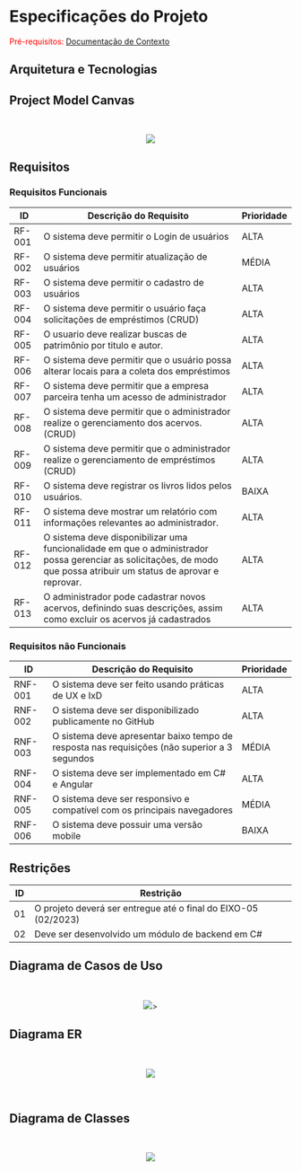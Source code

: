 # Especificações do Projeto

<span style="color:red">Pré-requisitos: <a href="1-Documentação de Contexto.md"> Documentação de Contexto</a></span>

## Arquitetura e Tecnologias

## Project Model Canvas

</br>
<p align="center">
<img src=https://raw.githubusercontent.com/ICEI-PUC-Minas-PMV-ADS/pmv-ads-2023-2-e5-proj-empext-t1-pmv-ads-2023-2-e5-projgestaobiblioteca/main/docs/img/ProjetoGestaoBibliotecaCorporativaCanvas.png>
</br>

## Requisitos

### Requisitos Funcionais

|ID    | Descrição do Requisito  | Prioridade |
|------|-----------------------------------------|----|
|RF-001| O sistema deve permitir o Login de usuários | ALTA | 
|RF-002| O sistema deve permitir atualização de usuários | MÉDIA |
|RF-003| O sistema deve permitir o cadastro de usuários  | ALTA |
|RF-004| O sistema deve permitir o usuário faça solicitações de empréstimos (CRUD) | ALTA |
|RF-005|  O usuario deve realizar buscas de patrimônio por titulo e autor.    | ALTA |
|RF-006|  O sistema deve permitir que o usuário possa alterar locais para a coleta dos empréstimos | ALTA |
|RF-007| O sistema deve permitir que a empresa parceira tenha um acesso de administrador | ALTA |
|RF-008|O sistema deve permitir que o administrador realize o gerenciamento dos acervos. (CRUD) | ALTA |
|RF-009|O sistema deve permitir que o administrador realize o gerenciamento de empréstimos (CRUD)   | ALTA |
|RF-010| O sistema deve registrar os livros lidos pelos usuários.| BAIXA |
|RF-011| O sistema deve mostrar um relatório com informações relevantes ao administrador.  | ALTA |
|RF-012| O sistema deve disponibilizar uma funcionalidade em que o administrador possa gerenciar as solicitações, de modo que possa atribuir um status de aprovar e reprovar.  | ALTA |
|RF-013| O administrador pode cadastrar novos acervos, definindo suas descrições, assim como excluir os acervos já cadastrados | ALTA |


### Requisitos não Funcionais

|ID     | Descrição do Requisito  |Prioridade |
|-------|-------------------------|----|
|RNF-001| O sistema deve ser feito usando práticas de UX e IxD | ALTA | 
|RNF-002| O sistema deve ser disponibilizado publicamente no GitHub |  ALTA | 
|RNF-003| O sistema deve apresentar baixo tempo de resposta nas requisições (não superior a 3 segundos |  MÉDIA | 
|RNF-004| O sistema deve ser implementado em C# e Angular |  ALTA | 
|RNF-005| O sistema deve ser responsivo e compatível com os principais navegadores |  MÉDIA | 
|RNF-006| O sistema deve possuir uma versão mobile |  BAIXA | 

## Restrições

|ID| Restrição                                             |
|--|-------------------------------------------------------|
|01|O projeto deverá ser entregue até o final do EIXO-05 (02/2023) |
|02| Deve ser desenvolvido um módulo de backend em C#        |


## Diagrama de Casos de Uso

</br>
<p align="center">
<img src=https://raw.githubusercontent.com/ICEI-PUC-Minas-PMV-ADS/pmv-ads-2023-2-e5-proj-empext-t1-pmv-ads-2023-2-e5-projgestaobiblioteca/main/docs/img/Diagramadecasodeuso.rasc.png>>
</br>

## Diagrama ER

</br>
<p align="center">
<img src=https://github.com/ICEI-PUC-Minas-PMV-ADS/pmv-ads-2023-2-e5-proj-empext-t1-pmv-ads-2023-2-e5-projgestaobiblioteca/blob/main/docs/img/Bibliotecabd.png>
</p>
</br>

## Diagrama de Classes

</br>
<p align="center">
<img src=https://github.com/ICEI-PUC-Minas-PMV-ADS/pmv-ads-2023-2-e5-proj-empext-t1-pmv-ads-2023-2-e5-projgestaobiblioteca/blob/main/docs/img/DiagramClass.png>
</p>
</br>
